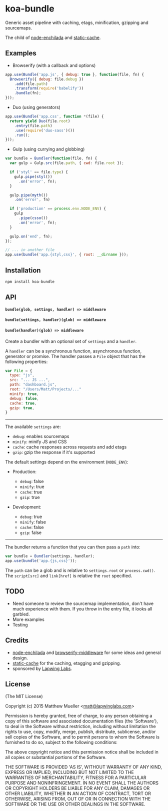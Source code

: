 
# koa-bundle

  Generic asset pipeline with caching, etags, minification, gzipping and sourcemaps.

  The child of [node-enchilada](https://github.com/defunctzombie/node-enchilada) and [static-cache](https://github.com/koajs/static-cache).

## Examples

- Browserify (with a callback and options)

```js
app.use(Bundle('app.js', { debug: true }, function(file, fn) {
  Browserify({ debug: file.debug })
    .add(file.path)
    .transform(require('babelify'))
    .bundle(fn);
}));
```

- Duo (using generators)

```js
app.use(Bundle('app.css', function *(file) {
  return yield Duo(file.root)
    .entry(file.path)
    .use(require('duo-sass')())
    .run();
}));
```

- Gulp (using currying and globbing)

```js
var bundle = Bundler(function(file, fn) {
  var gulp = Gulp.src(file.path, { cwd: file.root });

  if ('styl' == file.type) {
    gulp.pipe(styl())
      .on('error', fn);
  }

  gulp.pipe(myth())
    .on('error', fn)

  if ('production' == process.env.NODE_ENV) {
    gulp
      .pipe(csso())
      .on('error', fn);
  }

  gulp.on('end', fn);
});

// ... in another file
app.use(bundle('app.{styl,css}', { root: __dirname }));
```

## Installation

```js
npm install koa-bundle
```

## API

#### `bundle(glob, settings, handler) => middleware`
#### `bundle(settings, handler)(glob) => middleware`
#### `bundle(handler)(glob) => middleware`

Create a bundler with an optional set of `settings` and a `handler`.

A `handler` can be a synchronous function, asynchronous function, generator or promise. The handler passes a `File` object that has the following properties:

```js
var File = {
  type: "js",
  src: "... JS ...",
  path: "dashboard.js",
  root: "/Users/Matt/Projects/..."
  minify: true,
  debug: false,
  cache: true,
  gzip: true,
}
```

---

The available `settings` are:

- `debug`: enables sourcemaps
- `minify`: minify JS and CSS
- `cache`: cache responses across requests and add etags
- `gzip`: gzip the response if it's supported

The default settings depend on the environment (`NODE_ENV`):

- Production:

  - `debug`: false
  - `minify`: true
  - `cache`: true
  - `gzip`: true

- Development:

  - `debug`: true
  - `minify`: false
  - `cache`: false
  - `gzip`: false

---

The bundler returns a function that you can then pass a `path` into:

```js
var bundle = Bundler(settings, handler);
app.use(bundle('app.{js,css}'));
```

The `path` can be a glob and is relative to `settings.root` or `process.cwd()`. The `script[src]` and `link[href]` is relative the `root` specified.

## TODO

- Need someone to review the sourcemap implementation,
  don't have much experience with them. If you throw
  in the entry file, it looks all garbled.
- More examples
- Testing

## Credits

- [node-enchilada](https://github.com/defunctzombie/node-enchilada) and [browserify-middleware](https://github.com/forbeslindesay/browserify-middleware) for some ideas and general design.
- [static-cache](https://github.com/koajs/static-cache) for the caching, etagging and gzipping.
- sponsored by [Lapwing Labs](http://lapwinglabs.com).

## License

(The MIT License)

Copyright (c) 2015 Matthew Mueller &lt;matt@lapwinglabs.com&gt;

Permission is hereby granted, free of charge, to any person obtaining
a copy of this software and associated documentation files (the
'Software'), to deal in the Software without restriction, including
without limitation the rights to use, copy, modify, merge, publish,
distribute, sublicense, and/or sell copies of the Software, and to
permit persons to whom the Software is furnished to do so, subject to
the following conditions:

The above copyright notice and this permission notice shall be
included in all copies or substantial portions of the Software.

THE SOFTWARE IS PROVIDED 'AS IS', WITHOUT WARRANTY OF ANY KIND,
EXPRESS OR IMPLIED, INCLUDING BUT NOT LIMITED TO THE WARRANTIES OF
MERCHANTABILITY, FITNESS FOR A PARTICULAR PURPOSE AND NONINFRINGEMENT.
IN NO EVENT SHALL THE AUTHORS OR COPYRIGHT HOLDERS BE LIABLE FOR ANY
CLAIM, DAMAGES OR OTHER LIABILITY, WHETHER IN AN ACTION OF CONTRACT,
TORT OR OTHERWISE, ARISING FROM, OUT OF OR IN CONNECTION WITH THE
SOFTWARE OR THE USE OR OTHER DEALINGS IN THE SOFTWARE.
